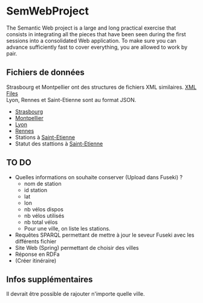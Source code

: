 # SemWebProject

The Semantic Web project is a large and long practical exercise that consists in integrating all the pieces that have been seen during the first sessions into a consolidated Web application. To make sure you can advance sufficiently fast to cover everything, you are allowed to work by pair.

## Fichiers de données

Strasbourg et Montpellier ont des structures de fichiers XML similaires. [XML Files](https://data.montpellier3m.fr/dataset/disponibilite-des-places-velomagg-en-temps-reel)  
Lyon, Rennes et Saint-Etienne sont au format JSON.  
- [Strasbourg](http://velhop.strasbourg.eu/tvcstations.xml)
- [Montpellier](https://data.montpellier3m.fr/sites/default/files/ressources/TAM_MMM_VELOMAG.xml)
- [Lyon](https://download.data.grandlyon.com/wfs/rdata?SERVICE=WFS&VERSION=1.1.0&outputformat=GEOJSON&request=GetFeature&typename=jcd_jcdecaux.jcdvelov&SRSNAME=urn:ogc:def:crs:EPSG::4171)
- [Rennes](https://data.rennesmetropole.fr/api/records/1.0/search/?dataset=etat-des-stations-le-velo-star-en-temps-reel)
- Stations à [Saint-Etienne](https://saint-etienne-gbfs.klervi.net/gbfs/en/station_information.json)
- Statut des stattions à [Saint-Etienne](https://saint-etienne-gbfs.klervi.net/gbfs/en/station_status.json)

## TO DO 

- Quelles informations on souhaite conserver (Upload dans Fuseki) ?
    * nom de station
    * id station
    * lat
    * lon
    * nb vélos dispos
    * nb vélos utilisés
    * nb total vélos
    * Pour une ville, on liste les stations.
- Requêtes SPARQL permettant de mettre à jour le seveur Fuseki avec les différents fichier
- Site Web (Spring) permettant de choisir des villes
- Réponse en RDFa
- (Créer itinéraire)

## Infos supplémentaires

Il devrait être possible de rajouter n'importe quelle ville.